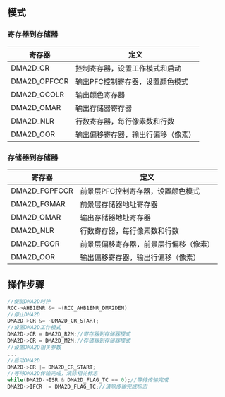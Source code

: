 ## 模式
### 寄存器到存储器
|寄存器|定义|
|---|---|
|DMA2D_CR|控制寄存器，设置工作模式和启动|
|DMA2D_OPFCCR|输出PFC控制寄存器，设置颜色模式|
|DMA2D_OCOLR|输出颜色寄存器|
|DMA2D_OMAR|输出存储器寄存器|
|DMA2D_NLR|行数寄存器，每行像素数和行数|
|DMA2D_OOR|输出偏移寄存器，输出行偏移（像素）|

### 存储器到存储器
|寄存器|定义|
|---|---|
|DMA2D_FGPFCCR|前景层PFC控制寄存器，设置颜色模式|
|DMA2D_FGMAR|前景层存储器地址寄存器|
|DMA2D_OMAR|输出存储器地址寄存器|
|DMA2D_NLR|行数寄存器，每行像素数和行数|
|DMA2D_FGOR|前景层偏移寄存器，前景层行偏移（像素）|
|DMA2D_OOR|输出偏移寄存器，输出行偏移（像素）|

## 操作步骤
```c
//使能DMA2D时钟
RCC->AHB1ENR &= ~(RCC_AHB1ENR_DMA2DEN)
//停止DMA2D
DMA2D->CR &= ~DMA2D_CR_START;
//设置DMA2D工作模式
DMA2D->CR = DMA2D_R2M;//寄存器到存储器模式
DMA2D->CR = DMA2D_M2M;//存储器到存储器模式
//设置DMA2D相关参数
...
//启动DMA2D
DMA2D->CR |= DMA2D_CR_START;
//等待DMA2D传输完成，清除相关标志
while(DMA2D->ISR & DMA2D_FLAG_TC == 0);//等待传输完成
DMA2D->IFCR |= DMA2D_FLAG_TC;//清除传输完成标志
```
